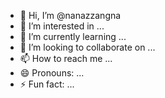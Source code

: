- 👋 Hi, I’m @nanazzangna
- 👀 I’m interested in ...
- 🌱 I’m currently learning ...
- 💞️ I’m looking to collaborate on ...
- 📫 How to reach me ...
- 😄 Pronouns: ...
- ⚡ Fun fact: ...

<!---
nanazzangna/nanazzangna is a ✨ special ✨ repository because its `README.md` (this file) appears on your GitHub profile.
You can click the Preview link to take a look at your changes.
--->
